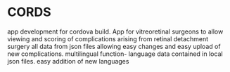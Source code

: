 # CORDS
app development for cordova build. 
App for vitreoretinal surgeons to allow viewing and scoring of complications arising from retinal detachment surgery
all data from json files allowing easy changes and easy upload of new complications. 
multilingual function- language data contained in local json files. easy addition of new languages
